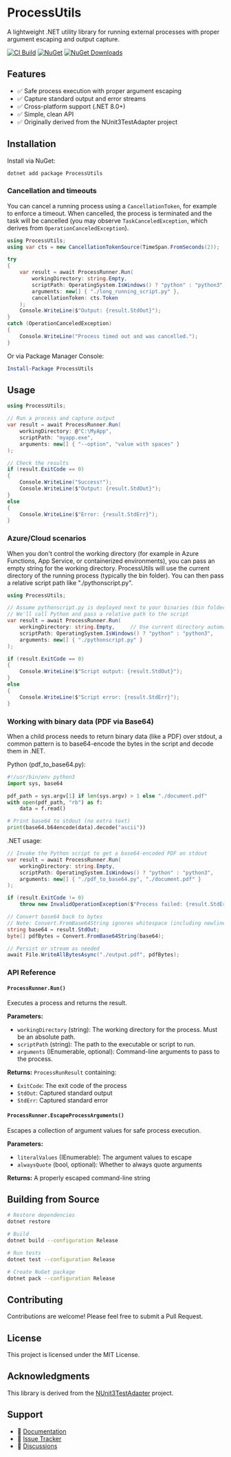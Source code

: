# ProcessUtils

A lightweight .NET utility library for running external processes with proper argument escaping and output capture.

[![CI Build](https://github.com/hermitos/processutils/actions/workflows/ci-build.yml/badge.svg)](https://github.com/hermitos/processutils/actions/workflows/ci-build.yml)
[![NuGet](https://img.shields.io/nuget/v/ProcessUtils.svg)](https://www.nuget.org/packages/ProcessUtils/)
[![NuGet Downloads](https://img.shields.io/nuget/dt/ProcessUtils.svg)](https://www.nuget.org/packages/ProcessUtils/)

## Features

- ✅ Safe process execution with proper argument escaping
- ✅ Capture standard output and error streams
- ✅ Cross-platform support (.NET 8.0+)
- ✅ Simple, clean API
- ✅ Originally derived from the NUnit3TestAdapter project

## Installation

Install via NuGet:

```bash
dotnet add package ProcessUtils
```

### Cancellation and timeouts

You can cancel a running process using a `CancellationToken`, for example to enforce a timeout. When cancelled, the process is terminated and the task will be cancelled (you may observe `TaskCanceledException`, which derives from `OperationCanceledException`).

```csharp
using ProcessUtils;
using var cts = new CancellationTokenSource(TimeSpan.FromSeconds(2));

try
{
    var result = await ProcessRunner.Run(
        workingDirectory: string.Empty,
        scriptPath: OperatingSystem.IsWindows() ? "python" : "python3",
        arguments: new[] { "./long_running_script.py" },
        cancellationToken: cts.Token
    );
    Console.WriteLine($"Output: {result.StdOut}");
}
catch (OperationCanceledException)
{
    Console.WriteLine("Process timed out and was cancelled.");
}
```

Or via Package Manager Console:

```powershell
Install-Package ProcessUtils
```

## Usage

```csharp
using ProcessUtils;

// Run a process and capture output
var result = await ProcessRunner.Run(
    workingDirectory: @"C:\MyApp",
    scriptPath: "myapp.exe",
    arguments: new[] { "--option", "value with spaces" }
);

// Check the results
if (result.ExitCode == 0)
{
    Console.WriteLine("Success!");
    Console.WriteLine($"Output: {result.StdOut}");
}
else
{
    Console.WriteLine($"Error: {result.StdErr}");
}
```

### Azure/Cloud scenarios

When you don't control the working directory (for example in Azure Functions, App Service, or containerized environments), you can pass an empty string for the working directory. ProcessUtils will use the current directory of the running process (typically the bin folder). You can then pass a relative script path like "./pythonscript.py".

```csharp
using ProcessUtils;

// Assume pythonscript.py is deployed next to your binaries (bin folder)
// We'll call Python and pass a relative path to the script
var result = await ProcessRunner.Run(
    workingDirectory: string.Empty,     // Use current directory automatically
    scriptPath: OperatingSystem.IsWindows() ? "python" : "python3",
    arguments: new[] { "./pythonscript.py" }
);

if (result.ExitCode == 0)
{
    Console.WriteLine($"Script output: {result.StdOut}");
}
else
{
    Console.WriteLine($"Script error: {result.StdErr}");
}
```

### Working with binary data (PDF via Base64)

When a child process needs to return binary data (like a PDF) over stdout, a common pattern is to base64-encode the bytes in the script and decode them in .NET.

Python (pdf_to_base64.py):

```python
#!/usr/bin/env python3
import sys, base64

pdf_path = sys.argv[1] if len(sys.argv) > 1 else "./document.pdf"
with open(pdf_path, "rb") as f:
    data = f.read()

# Print base64 to stdout (no extra text)
print(base64.b64encode(data).decode("ascii"))
```

.NET usage:

```csharp
// Invoke the Python script to get a base64-encoded PDF on stdout
var result = await ProcessRunner.Run(
    workingDirectory: string.Empty,
    scriptPath: OperatingSystem.IsWindows() ? "python" : "python3",
    arguments: new[] { "./pdf_to_base64.py", "./document.pdf" }
);

if (result.ExitCode != 0)
    throw new InvalidOperationException($"Process failed: {result.StdErr}");

// Convert base64 back to bytes
// Note: Convert.FromBase64String ignores whitespace (including newlines)
string base64 = result.StdOut;
byte[] pdfBytes = Convert.FromBase64String(base64);

// Persist or stream as needed
await File.WriteAllBytesAsync("./output.pdf", pdfBytes);
```



### API Reference

#### `ProcessRunner.Run()`

Executes a process and returns the result.

**Parameters:**

- `workingDirectory` (string): The working directory for the process. Must be an absolute path.
- `scriptPath` (string): The path to the executable or script to run.
- `arguments` (IEnumerable<string>, optional): Command-line arguments to pass to the process.

**Returns:** `ProcessRunResult` containing:

- `ExitCode`: The exit code of the process
- `StdOut`: Captured standard output
- `StdErr`: Captured standard error

#### `ProcessRunner.EscapeProcessArguments()`

Escapes a collection of argument values for safe process execution.

**Parameters:**

- `literalValues` (IEnumerable<string>): The argument values to escape
- `alwaysQuote` (bool, optional): Whether to always quote arguments

**Returns:** A properly escaped command-line string

## Building from Source

```bash
# Restore dependencies
dotnet restore

# Build
dotnet build --configuration Release

# Run tests
dotnet test --configuration Release

# Create NuGet package
dotnet pack --configuration Release
```

## Contributing

Contributions are welcome! Please feel free to submit a Pull Request.

## License

This project is licensed under the MIT License.

## Acknowledgments

This library is derived from the [NUnit3TestAdapter](https://github.com/nunit/nunit3-vs-adapter) project.

## Support

- 📖 [Documentation](https://github.com/hermitos/processutils)
- 🐛 [Issue Tracker](https://github.com/hermitos/processutils/issues)
- 💬 [Discussions](https://github.com/hermitos/processutils/discussions)
